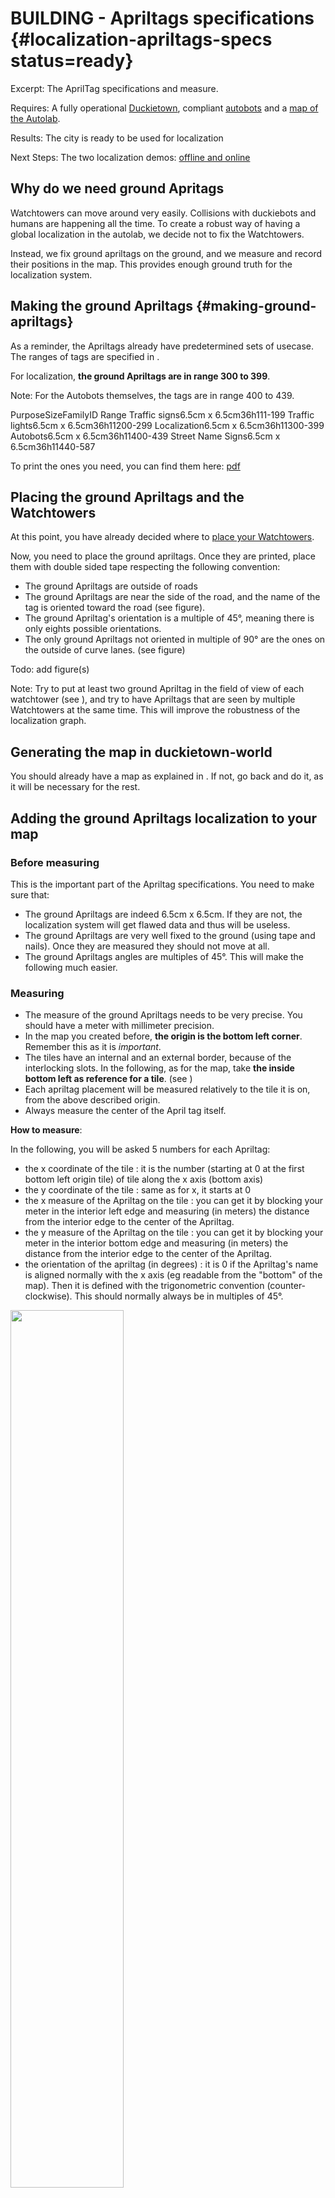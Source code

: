 # BUILDING - Apriltags specifications {#localization-apriltags-specs status=ready}

Excerpt:  The AprilTag specifications and measure.

<div class='requirements' markdown="1">

Requires: A fully operational [Duckietown](+opmanual_duckietown#duckietowns), compliant [autobots](#autobot-specs) and a [map of the Autolab](#autolab-map-making).

Results: The city is ready to be used for localization

Next Steps: The two localization demos: [offline and online](#localization-demo)
</div>

<minitoc/>


## Why do we need ground Apritags

Watchtowers can move around very easily. Collisions with duckiebots and humans are happening all the time. To create a robust way of having a global localization in the autolab, we decide not to fix the Watchtowers.

Instead, we fix ground apriltags on the ground, and we measure and record their positions in the map. This provides enough ground truth for the localization system.

## Making the ground Apriltags {#making-ground-apriltags}

As a reminder, the Apriltags already have predetermined sets of usecase. The ranges of tags are specified in [](#tab:tag-ranges).

For localization, **the ground Apriltags are in range 300 to 399**.

Note: For the Autobots themselves, the tags are in range 400 to 439.

<col4 figure-id="tab:tag-ranges" figure-caption="Apriltag ID ranges">
    <span>Purpose</span><span>Size</span><span>Family</span><span>ID Range</span>
    <span>Traffic signs</span><span>6.5cm x 6.5cm</span><span>36h11</span><span>1-199</span>
    <span>Traffic lights</span><span>6.5cm x 6.5cm</span><span>36h11</span><span>200-299</span>
    <span>Localization</span><span>6.5cm x 6.5cm</span><span>36h11</span><span>300-399</span>
    <span>Autobots</span><span>6.5cm x 6.5cm</span><span>36h11</span><span>400-439</span>
    <span>Street Name Signs</span><span>6.5cm x 6.5cm</span><span>36h11</span><span>440-587</span>

</col4>

To print the ones you need, you can find them here: [pdf](https://github.com/duckietown/docs-resources_autolab/blob/daffy/AprilTags/AprilTags_localization_ID300-399.pdf)

## Placing the ground Apriltags and the Watchtowers

At this point, you have already decided where to [place your Watchtowers](#localization-watchtower-placement).

Now, you need to place the ground apriltags. Once they are printed, place them with double sided tape respecting the following convention:

* The ground Apriltags are outside of roads
* The ground Apriltags are near the side of the road, and the name of the tag is oriented toward the road (see figure).
* The ground Apriltag's orientation is a multiple of 45°, meaning there is only eights possible orientations.
* The only ground Apriltags not oriented in multiple of 90° are the ones on the outside of curve lanes. (see figure)

Todo: add figure(s)

Note: Try to put at least two ground Apriltag in the field of view of each watchtower (see [](#fig:watchtower_view_straight_line)), and try to have Apriltags that are seen by multiple Watchtowers at the same time. This will improve the robustness of the localization graph.

## Generating the map in duckietown-world

You should already have a map as explained in [](#autolab-map-making). If not, go back and do it, as it will be necessary for the rest.

## Adding the ground Apriltags localization to your map

### Before measuring

This is the important part of the Apriltag specifications. You need to make sure that:

* The ground Apriltags are indeed 6.5cm x 6.5cm. If they are not, the localization system will get flawed data and thus will be useless.
* The ground Apriltags are very well fixed to the ground (using tape and nails). Once they are measured they should not move at all.
* The ground Apriltags angles are multiples of 45°. This will make the following much easier.

### Measuring

* The measure of the ground Apriltags needs to be very precise. You should have a meter with millimeter precision.
* In the map you created before, **the origin is the bottom left corner**. Remember this as it is *important*.
* The tiles have an internal and an external border, because of the interlocking slots. In the following, as for the map, take **the inside bottom left as reference for a tile**. (see [](#fig:apriltag_measure_x))
* Each apriltag placement will be measured relatively to the tile it is on, from the above described origin.
* Always measure the center of the April tag itself.

**How to measure**:

In the following, you will be asked 5 numbers for each Apriltag:

* the x coordinate of the tile : it is the number (starting at 0 at the first bottom left origin tile) of tile along the x axis (bottom axis)
* the y coordinate of the tile : same as for x, it starts at 0
* the x measure of the Apriltag on the tile : you can get it by blocking your meter in the interior left edge and measuring (in meters) the distance from the interior edge to the center of the Apriltag.
* the y measure of the Apriltag on the tile : you can get it by blocking your meter in the interior bottom edge and measuring (in meters) the distance from the interior edge to the center of the Apriltag.
* the orientation of the apriltag (in degrees) : it is 0 if the Apriltag's name is aligned normally with the x axis (eg readable from the "bottom" of the map). Then it is defined with the trigonometric convention (counter-clockwise). This should normally always be in multiples of 45°.

<div figure-id="fig:apriltag_measure_x">
<img src="images/apriltag_measure_x.png" style="width: 60%"/>
<figcaption> We measure from the inside band from the bottom left inner corner, defined as the origin of the tile </figcaption>
</div>

Todo: Add more pictures

### Filling the map in

Once you are sure of your positioning of the Apriltags, you can start measuring them. To do so:

* Open a terminal inside the duckietown-world repository, as you did to create your map. Your map should still be in the `src/duckietown_world/data/gd1/maps` folder.

Inside the `duckietown-world` repository, run the following command:

    laptop $ python3 src/apriltag_measure/measure_ground_apriltags.py ![MAP_NAME]

* Follow the instructions in the terminal : choose an Apriltag number, and fill in the 5 asked numbers, as described above.
* If an Apriltag was already filled in before (if you are changing your map for instance), you will be asked to confirm the overwriting of the positioning. As everything is versioned in github, you can always go back to find the previous positions if need be.
* If you try recording an Apriltag number than is not in the allocated range (300-399), the script will also ask to confirm.
* At the end, just confirm the saving. The resulting map will be where it was before, with now the Apriltag measures added to it.
* As described in [](#autolab-map-making), you should recompile your map and visualize the apriltags on it (easy debug to find obvious mistakes).
